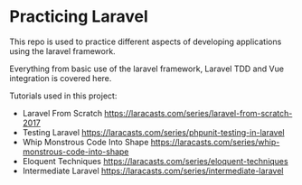 # Practicing Laravel
This repo is used to practice different aspects of developing applications using the laravel framework.

Everything from basic use of the laravel framework, Laravel TDD and Vue integration is covered here.

Tutorials used in this project:
- Laravel From Scratch https://laracasts.com/series/laravel-from-scratch-2017
- Testing Laravel https://laracasts.com/series/phpunit-testing-in-laravel
- Whip Monstrous Code Into Shape https://laracasts.com/series/whip-monstrous-code-into-shape
- Eloquent Techniques https://laracasts.com/series/eloquent-techniques
- Intermediate Laravel https://laracasts.com/series/intermediate-laravel
